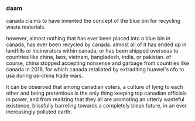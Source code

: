 ### daam

canada claims to have invented the concept of the blue bin for recycling waste materials. 

however, almost nothing that has ever been placed into a blue bin in canada, has ever been recycled by canada. almost all of it has ended up in landfills or incinerators within canada, or has been shipped overseas to countries like china, laos, vietnam, bangladesh, india, or pakistan. of course, china stopped accepting nonsense and garbage from countries like canada in 2016, for which canada retaliated by extraditing huawei's cfo to usa during us-china trade wars.

it can be observed that among canadian voters, a culture of lying to each other and being pretentious is the only thing keeping top canadian officials in power, and from realizing that they all are promoting an utterly wasteful existence, blissfully barreling towards a completely bleak future, in an ever increasingly polluted earth.  